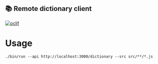 ## 📚 Remote dictionary client

[![oclif](https://img.shields.io/badge/cli-oclif-brightgreen.svg)](https://oclif.io)

# Usage
`./bin/run --api http://localhost:3000/dictionary --src src/**/*.js`

